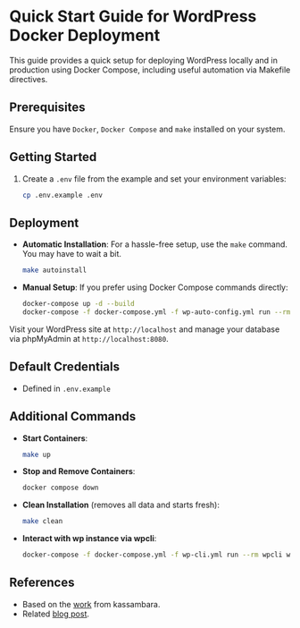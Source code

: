 # Quick Start Guide for WordPress Docker Deployment

This guide provides a quick setup for deploying WordPress locally and in production using Docker Compose, including useful automation via Makefile directives.

## Prerequisites

Ensure you have `Docker`, `Docker Compose` and `make` installed on your system.

## Getting Started

1. Create a `.env` file from the example and set your environment variables:

    ```bash
    cp .env.example .env
    ```

## Deployment

- **Automatic Installation**: For a hassle-free setup, use the `make` command. You may have to wait a bit.

    ```bash
    make autoinstall
    ```

- **Manual Setup**: If you prefer using Docker Compose commands directly:

    ```bash
    docker-compose up -d --build
    docker-compose -f docker-compose.yml -f wp-auto-config.yml run --rm wp-auto-config
    ```

Visit your WordPress site at `http://localhost` and manage your database via phpMyAdmin at `http://localhost:8080`.

## Default Credentials

- Defined in `.env.example`

## Additional Commands


- **Start Containers**:

    ```bash
    make up
    ```

- **Stop and Remove Containers**:

    ```bash
    docker compose down
    ```

- **Clean Installation** (removes all data and starts fresh):

    ```bash
    make clean
    ```
  
- **Interact with wp instance via wpcli**:
    ```bash
    docker-compose -f docker-compose.yml -f wp-cli.yml run --rm wpcli wp user update admin --display_name="newDisplayName"
    ```

## References

- Based on the [work](https://github.com/kassambara/wordpress-docker-compose/) from kassambara.
- Related [blog post](https://www.datanovia.com/en/lessons/wordpress-docker-setup-files-example-for-local-development/).
